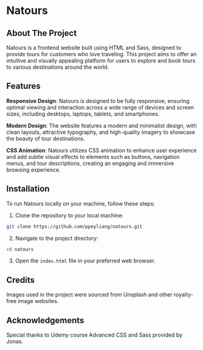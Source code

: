 # Natours

## About The Project

Natours is a frontend website built using HTML and Sass, designed to provide tours for customers who love traveling. This project aims to offer an intuitive and visually appealing platform for users to explore and book tours to various destinations around the world.

## Features

**Responsive Design**: Natours is designed to be fully responsive, ensuring optimal viewing and interaction across a wide range of devices and screen sizes, including desktops, laptops, tablets, and smartphones.

**Modern Design**: The website features a modern and minimalist design, with clean layouts, attractive typography, and high-quality imagery to showcase the beauty of tour destinations.

**CSS Animation**: Natours utilizes CSS animation to enhance user experience and add subtle visual effects to elements such as buttons, navigation menus, and tour descriptions, creating an engaging and immersive browsing experience.

## Installation

To run Natours locally on your machine, follow these steps:

1. Clone the repository to your local machine:

```bash
git clone https://github.com/ppeyliang/natours.git
```

2. Navigate to the project directory:

```bash
cd natours
```

3. Open the `index.html` file in your preferred web browser.

## Credits

Images used in the project were sourced from Unsplash and other royalty-free image websites.

## Acknowledgements

Special thanks to Udemy course Advanced CSS and Sass provided by Jonas.
